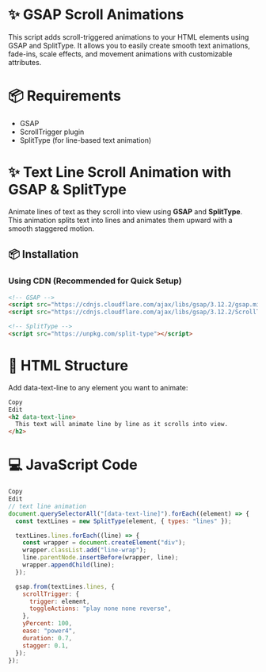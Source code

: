 # ✨ GSAP Scroll Animations
This script adds scroll-triggered animations to your HTML elements using GSAP and SplitType. It allows you to easily create smooth text animations, fade-ins, scale effects, and movement animations with customizable attributes.

# 📦 Requirements
- GSAP
- ScrollTrigger plugin
- SplitType (for line-based text animation)

# ✨ Text Line Scroll Animation with GSAP & SplitType

Animate lines of text as they scroll into view using **GSAP** and **SplitType**. This animation splits text into lines and animates them upward with a smooth staggered motion.

## 📦 Installation

### Using CDN (Recommended for Quick Setup)

```html
<!-- GSAP -->
<script src="https://cdnjs.cloudflare.com/ajax/libs/gsap/3.12.2/gsap.min.js"></script>
<script src="https://cdnjs.cloudflare.com/ajax/libs/gsap/3.12.2/ScrollTrigger.min.js"></script>

<!-- SplitType -->
<script src="https://unpkg.com/split-type"></script>
```
# 🧩 HTML Structure
Add data-text-line to any element you want to animate:

```html
Copy
Edit
<h2 data-text-line>
  This text will animate line by line as it scrolls into view.
</h2>
```

# 💻 JavaScript Code
```js
Copy
Edit
// text line animation
document.querySelectorAll("[data-text-line]").forEach((element) => {
  const textLines = new SplitType(element, { types: "lines" });

  textLines.lines.forEach((line) => {
    const wrapper = document.createElement("div");
    wrapper.classList.add("line-wrap");
    line.parentNode.insertBefore(wrapper, line);
    wrapper.appendChild(line);
  });

  gsap.from(textLines.lines, {
    scrollTrigger: {
      trigger: element,
      toggleActions: "play none none reverse",
    },
    yPercent: 100,
    ease: "power4",
    duration: 0.7,
    stagger: 0.1,
  });
});
```
